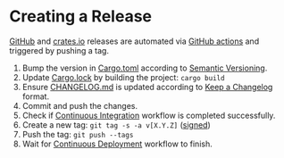 # Creating a Release

[GitHub](https://github.com/orhun/gpg-tui/releases) and [crates.io](https://crates.io/crates/gpg-tui/) releases are automated via [GitHub actions](.github/workflows/cd.yml) and triggered by pushing a tag.

1. Bump the version in [Cargo.toml](Cargo.toml) according to [Semantic Versioning](https://semver.org/spec/v2.0.0.html).
2. Update [Cargo.lock](Cargo.lock) by building the project: `cargo build`
3. Ensure [CHANGELOG.md](CHANGELOG.md) is updated according to [Keep a Changelog](https://keepachangelog.com/en/1.0.0/) format.
4. Commit and push the changes.
5. Check if [Continuous Integration](https://github.com/orhun/gpg-tui/actions) workflow is completed successfully.
6. Create a new tag: `git tag -s -a v[X.Y.Z]` ([signed](http://keys.gnupg.net/pks/lookup?search=0x1BC755D9FBD24068))
7. Push the tag: `git push --tags`
8. Wait for [Continuous Deployment](https://github.com/orhun/gpg-tui/actions) workflow to finish.
